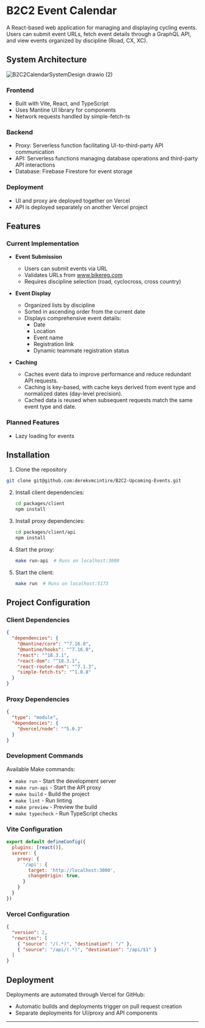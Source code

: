 # B2C2 Event Calendar

A React-based web application for managing and displaying cycling events. Users can submit event URLs, fetch event details through a GraphQL API, and view events organized by discipline (Road, CX, XC).

## System Architecture

![B2C2CalendarSystemDesign drawio (2)](https://github.com/user-attachments/assets/58b23045-9024-422f-b10d-3114a8c1b883)

### Frontend
- Built with Vite, React, and TypeScript
- Uses Mantine UI library for components
- Network requests handled by simple-fetch-ts

### Backend
- Proxy: Serverless function facilitating UI-to-third-party API communication
- API: Serverless functions managing database operations and third-party API interactions
- Database: Firebase Firestore for event storage

### Deployment
- UI and proxy are deployed together on Vercel
- API is deployed separately on another Vercel project

## Features

### Current Implementation
- **Event Submission**
  - Users can submit events via URL
  - Validates URLs from www.bikereg.com
  - Requires discipline selection (road, cyclocross, cross country)

- **Event Display**
  - Organized lists by discipline
  - Sorted in ascending order from the current date
  - Displays comprehensive event details:
    - Date
    - Location
    - Event name
    - Registration link
    - Dynamic teammate registration status

- **Caching**
  - Caches event data to improve performance and reduce redundant API requests.
  - Caching is key-based, with cache keys derived from event type and normalized dates (day-level precision).
  - Cached data is reused when subsequent requests match the same event type and date.

### Planned Features
- Lazy loading for events

## Installation

1. Clone the repository
```bash
git clone git@github.com:derekvmcintire/B2C2-Upcoming-Events.git
```

2. Install client dependencies:
   ```bash
   cd packages/client
   npm install
   ```

3. Install proxy dependencies:
   ```bash
   cd packages/client/api
   npm install
   ```

4. Start the proxy:
   ```bash
   make run-api  # Runs on localhost:3000
   ```

5. Start the client:
   ```bash
   make run  # Runs on localhost:5173
   ```

## Project Configuration

### Client Dependencies
```json
{
  "dependencies": {
    "@mantine/core": "^7.16.0",
    "@mantine/hooks": "^7.16.0",
    "react": "^18.3.1",
    "react-dom": "^18.3.1",
    "react-router-dom": "^7.1.3",
    "simple-fetch-ts": "^1.0.8"
  }
}
```

### Proxy Dependencies
```json
{
  "type": "module",
  "dependencies": {
    "@vercel/node": "^5.0.2"
  }
}
```

### Development Commands
Available Make commands:
- `make run` - Start the development server
- `make run-api` - Start the API proxy
- `make build` - Build the project
- `make lint` - Run linting
- `make preview` - Preview the build
- `make typecheck` - Run TypeScript checks

### Vite Configuration
```javascript
export default defineConfig({
  plugins: [react()],
  server: {
    proxy: {
      '/api': {
        target: 'http://localhost:3000',
        changeOrigin: true,
      }
    }
  }
})
```

### Vercel Configuration
```json
{
  "version": 2,
  "rewrites": [
    { "source": "/(.*)", "destination": "/" },
    { "source": "/api/(.*)", "destination": "/api/$1" }
  ]
}
```

## Deployment

Deployments are automated through Vercel for GitHub:
- Automatic builds and deployments trigger on pull request creation
- Separate deployments for UI/proxy and API components

---
